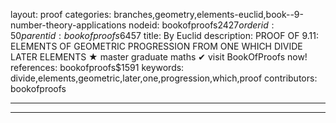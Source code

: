 layout: proof
categories: branches,geometry,elements-euclid,book--9-number-theory-applications
nodeid: bookofproofs$2427
orderid: 50
parentid: bookofproofs$6457
title: By Euclid
description: PROOF OF 9.11: ELEMENTS OF GEOMETRIC PROGRESSION FROM ONE WHICH DIVIDE LATER ELEMENTS &#9733; master graduate maths &#10004; visit BookOfProofs now!
references: bookofproofs$1591
keywords: divide,elements,geometric,later,one,progression,which,proof
contributors: bookofproofs

---


---


